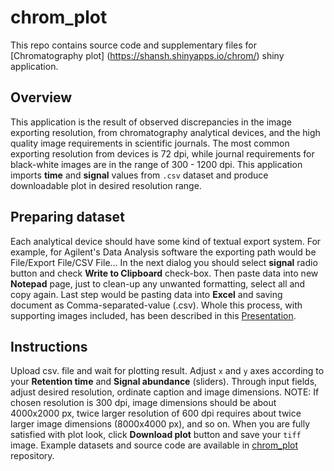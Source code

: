 # chrom_plot
This repo contains source code and supplementary files for [Chromatography plot] (https://shansh.shinyapps.io/chrom/) shiny application.

Overview
--------

This application is the result of observed discrepancies in the image exporting resolution, from chromatography analytical devices, and the high quality image requirements in scientific journals. The most common exporting resolution from devices is 72 dpi, while journal requirements for black-white images are in the range of 300 - 1200 dpi. This application imports **time** and **signal** values from `.csv` dataset and produce downloadable plot in desired resolution range. 

Preparing dataset
-------

Each analytical device should have some kind of textual export system. For example, for Agilent's Data Analysis software the exporting path would be File/Export File/CSV File... In the next dialog you should select **signal** radio button and check **Write to Clipboard** check-box. Then paste data into new **Notepad** page, just to clean-up any unwanted formatting, select all and copy again. Last step would be pasting data into **Excel** and saving document as Comma-separated-value (.csv). Whole this process, with supporting images included, has been described in this [Presentation](http://rpubs.com/shansh/chromplot).

Instructions
-------

Upload csv. file and wait for plotting result. Adjust `x` and `y` axes according to your **Retention time** and **Signal abundance** (sliders). Through input fields, adjust desired resolution, ordinate caption and image dimensions. NOTE: If chosen resolution is 300 dpi, image dimensions should be about 4000x2000 px, twice larger resolution of 600 dpi requires about twice larger image dimensions (8000x4000 px), and so on. When you are fully satisfied with plot look, click **Download plot** button and save your `tiff` image. Example datasets and source code are available in [chrom_plot](http://github.com/Shansh/chrom_plot) repository.
